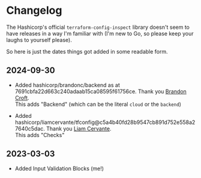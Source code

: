 # Changelog

The Hashicorp's official `terraform-config-inspect` library doesn't seem to have releases in a way I'm familiar with (I'm new
to Go, so please keep your laughs to yourself please).

So here is just the dates things got added in some readable form.

## 2024-09-30

- Added hashicorp/brandonc/backend as at 7691cbfa22d663c240adaab15ca08595f61756ce. Thank you [Brandon Croft](brandon.croft@gmail.com).  
  This adds "Backend" (which can be the literal `cloud` or the `backend`)

- Added hashicorp/liamcervante/tfconfig@c5a4b40fd28b9547cb891d752e558a27640c5dac. Thank you [Liam Cervante](liam.cervante@hashicorp.com).  
  This adds "Checks"

## 2023-03-03

- Added Input Validation Blocks (me!)
